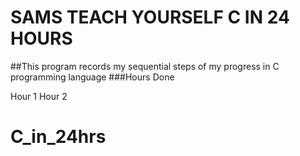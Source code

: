 # SAMS TEACH YOURSELF C IN 24 HOURS

##This program records my sequential steps of my progress in C programming language
###Hours Done

Hour 1
Hour 2
# C_in_24hrs
